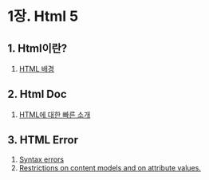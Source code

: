 # 1장. Html 5

## 1. Html이란?

1. [HTML 배경](https://github.com/devininy/Devininy-Guide/blob/master/Web/1%EC%9E%A5.%20%20HTML%205/1.%20html%20%EC%9D%B4%EB%9E%80%3F.md)

## 2. Html Doc

1. [HTML에 대한 빠른 소개](https://github.com/devininy/Devininy-Guide/blob/master/Web/1%EC%9E%A5.%20%20HTML%205/2.%20html%20Doc.md)

## 3. HTML Error

1. [Syntax errors](https://github.com/devininy/Devininy-Guide/blob/master/Web/1%EC%9E%A5.%20%20HTML%205/3.%20html%20Error.md#3-1-syntax-errors)
2. [Restrictions on content models and on attribute values.](https://github.com/devininy/Devininy-Guide/blob/master/Web/1%EC%9E%A5.%20%20HTML%205/3.%20html%20Error.md#3-2-restrictions-on-content-models-and-on-attribute-values)
